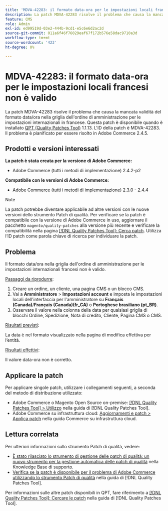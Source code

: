 ```yaml
---
title: 'MDVA-42283: il formato data-ora per le impostazioni locali francesi non è valido'
description: La patch MDVA-42283 risolve il problema che causa la mancata validità del formato data/ora nella griglia dell'ordine di amministrazione per le impostazioni internazionali in francese. Questa patch è disponibile quando è installato [Quality Patches Tool (QPT)](https://experienceleague.adobe.com/en/docs/commerce-operations/tools/quality-patches-tool/quality-patches-tool-to-self-serve-quality-patches) 1.1.13. L'ID della patch è MDVA-42283. Il problema è pianificato per essere risolto in Adobe Commerce 2.4.5.
feature: CMS
role: Admin
exl-id: ed99519d-03e2-444b-9cd1-e5c6e6d2ac2d
source-git-commit: 011a6f46f76029eaf67f172b576e58dac9710a3d
workflow-type: tm+mt
source-wordcount: '423'
ht-degree: 0%

---
```


# MDVA-42283: il formato data-ora per le impostazioni locali francesi non è valido

La patch MDVA-42283 risolve il problema che causa la mancata validità del formato data/ora nella griglia dell&#39;ordine di amministrazione per le impostazioni internazionali in francese. Questa patch è disponibile quando è installato [QPT (Quality Patches Tool)](https://experienceleague.adobe.com/en/docs/commerce-operations/tools/quality-patches-tool/quality-patches-tool-to-self-serve-quality-patches) 1.1.13. L&#39;ID della patch è MDVA-42283. Il problema è pianificato per essere risolto in Adobe Commerce 2.4.5.

## Prodotti e versioni interessati

**La patch è stata creata per la versione di Adobe Commerce:**

* Adobe Commerce (tutti i metodi di implementazione) 2.4.2-p2

**Compatibile con le versioni di Adobe Commerce:**

* Adobe Commerce (tutti i metodi di implementazione) 2.3.0 - 2.4.4

>[!NOTE]
>
>La patch potrebbe diventare applicabile ad altre versioni con le nuove versioni dello strumento Patch di qualità. Per verificare se la patch è compatibile con la versione di Adobe Commerce in uso, aggiornare il pacchetto `magento/quality-patches` alla versione più recente e verificare la compatibilità nella pagina [[!DNL Quality Patches Tool]: Cerca patch](https://experienceleague.adobe.com/en/docs/commerce-operations/tools/quality-patches-tool/quality-patches-tool-to-self-serve-quality-patches). Utilizza l’ID patch come parola chiave di ricerca per individuare la patch.

## Problema

Il formato data/ora nella griglia dell&#39;ordine di amministrazione per le impostazioni internazionali francesi non è valido.

<u>Passaggi da riprodurre</u>:

1. Creare un ordine, un cliente, una pagina CMS o un blocco CMS.
1. Vai a **Amministratore** > **Impostazioni account** e imposta le impostazioni locali dell&#39;interfaccia per l&#39;amministratore su **Français (Canada)**/**Français (Canada)(fr_CA)** o **Portoghese brasiliano (pt_BR)**.
1. Osservare il valore nella colonna della data per qualsiasi griglia di blocchi Ordine, Spedizione, Nota di credito, Cliente, Pagina CMS o CMS.

<u>Risultati previsti</u>:

La data è nel formato visualizzato nella pagina di modifica effettiva per l’entità.

<u>Risultati effettivi</u>:

Il valore data-ora non è corretto.

## Applicare la patch

Per applicare singole patch, utilizzare i collegamenti seguenti, a seconda del metodo di distribuzione utilizzato:

* Adobe Commerce o Magento Open Source on-premise: [[!DNL Quality Patches Tool] > Utilizzo](/help/tools/quality-patches-tool/usage.md) nella guida di [!DNL Quality Patches Tool].
* Adobe Commerce su infrastruttura cloud: [Aggiornamenti e patch > Applica patch](https://experienceleague.adobe.com/docs/commerce-cloud-service/user-guide/develop/upgrade/apply-patches.html) nella guida Commerce su infrastruttura cloud.

## Lettura correlata

Per ulteriori informazioni sullo strumento Patch di qualità, vedere:

* [È stato rilasciato lo strumento di gestione delle patch di qualità: un nuovo strumento per la gestione automatica delle patch di qualità](https://experienceleague.adobe.com/en/docs/commerce-operations/tools/quality-patches-tool/quality-patches-tool-to-self-serve-quality-patches) nella Knowledge Base di supporto.
* [Verifica se la patch è disponibile per il problema di Adobe Commerce utilizzando lo strumento Patch di qualità](/help/tools/quality-patches-tool/patches-available-in-qpt/check-patch-for-magento-issue-with-magento-quality-patches.md) nella guida di [!DNL Quality Patches Tool].

Per informazioni sulle altre patch disponibili in QPT, fare riferimento a [[!DNL Quality Patches Tool]: Cercare le patch](https://experienceleague.adobe.com/tools/commerce-quality-patches/index.html) nella guida di [!DNL Quality Patches Tool].
